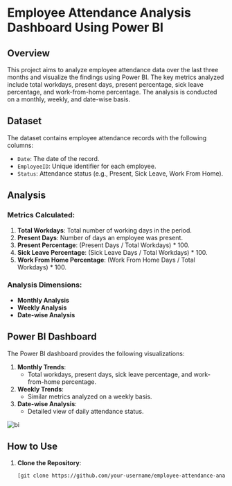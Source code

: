 # Employee Attendance Analysis Dashboard Using Power BI

## Overview

This project aims to analyze employee attendance data over the last three months and visualize the findings using Power BI. The key metrics analyzed include total workdays, present days, present percentage, sick leave percentage, and work-from-home percentage. The analysis is conducted on a monthly, weekly, and date-wise basis.

## Dataset

The dataset contains employee attendance records with the following columns:
- `Date`: The date of the record.
- `EmployeeID`: Unique identifier for each employee.
- `Status`: Attendance status (e.g., Present, Sick Leave, Work From Home).

## Analysis

### Metrics Calculated:
1. **Total Workdays**: Total number of working days in the period.
2. **Present Days**: Number of days an employee was present.
3. **Present Percentage**: (Present Days / Total Workdays) * 100.
4. **Sick Leave Percentage**: (Sick Leave Days / Total Workdays) * 100.
5. **Work From Home Percentage**: (Work From Home Days / Total Workdays) * 100.

### Analysis Dimensions:
- **Monthly Analysis**
- **Weekly Analysis**
- **Date-wise Analysis**

## Power BI Dashboard

The Power BI dashboard provides the following visualizations:
1. **Monthly Trends**:
   - Total workdays, present days, sick leave percentage, and work-from-home percentage.
2. **Weekly Trends**:
   - Similar metrics analyzed on a weekly basis.
3. **Date-wise Analysis**:
   - Detailed view of daily attendance status.

![bi](https://github.com/ZobayerAkib/Presence-Insights-of-Employee-Using-Power-BI/assets/66842328/1e3c0028-cd15-4ed7-8155-8c511c24350f)

## How to Use

1. **Clone the Repository**:
   ```bash
   [git clone https://github.com/your-username/employee-attendance-analysis.git]


   


